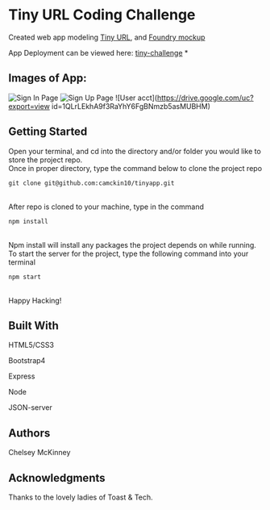 # Tiny URL Coding Challenge 
 Created web app modeling [Tiny URL](http://tinyurl.com/), and [Foundry mockup](https://foundrymakes.invisionapp.com/share/M8Q1KJYUQYR#/screens/341626732)
 <br/>

 App Deployment can be viewed here: [tiny-challenge](https://tiny-challenge.herokuapp.com/)
 *
 <br/>

 ## Images of App:
 ![Sign In Page](https://drive.google.com/uc?export=view&id=1rJyo12iCAkp7viEQ20KHCXh1ASB4FkE7)
 ![Sign Up Page](https://drive.google.com/uc?export=view&id=13YvOR5fV8Ll3MgjNU8Bd8aP9jXTg80Hv)
 ![User acct](https://drive.google.com/uc?export=view id=1QLrLEkhA9f3RaYhY6FgBNmzb5asMUBHM)
 

## Getting Started
Open your terminal, and cd into the directory and/or folder you would like to store the project repo. 
<br/>
Once in proper directory, type the command below to clone the project repo
``` 
git clone git@github.com:camckin10/tinyapp.git 
``` 
<br/>
After repo is cloned to your machine, type in the command 
<br/>

```
npm install
```

<br/>
Npm install will install any packages the project depends on while running. 
<br/>
To start the server for the project, type the following command into your terminal
<br/>

```
npm start
```

<br/>
Happy Hacking! 

## Built With 
HTML5/CSS3 

Bootstrap4

Express

Node

JSON-server 

## Authors 
Chelsey McKinney

## Acknowledgments
Thanks to the lovely ladies of Toast & Tech. 
